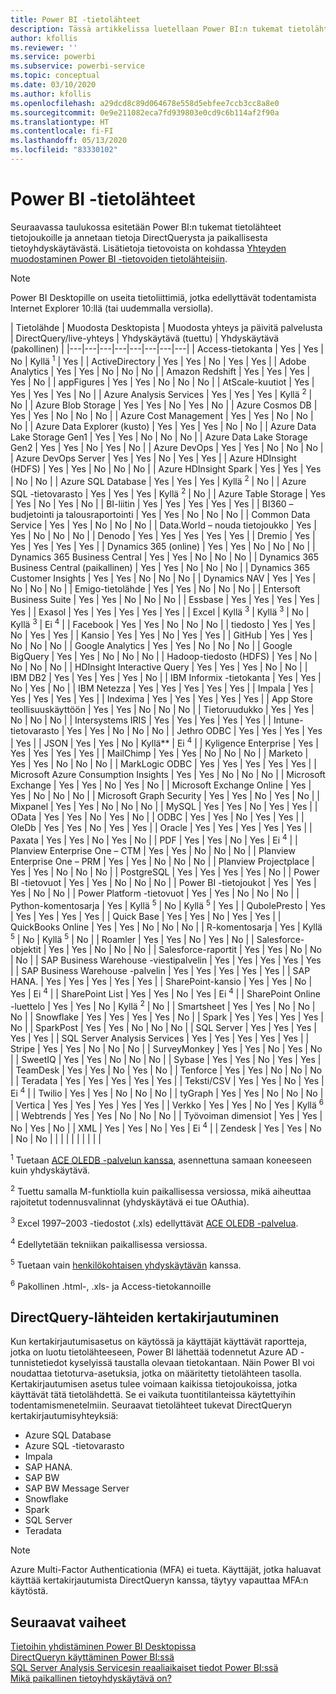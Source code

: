```yaml
---
title: Power BI -tietolähteet
description: Tässä artikkelissa luetellaan Power BI:n tukemat tietolähteet ja annetaan tietoja DirectQuerysta ja paikallisesta tietoyhdyskäytävästä.
author: kfollis
ms.reviewer: ''
ms.service: powerbi
ms.subservice: powerbi-service
ms.topic: conceptual
ms.date: 03/10/2020
ms.author: kfollis
ms.openlocfilehash: a29dcd8c89d064678e558d5ebfee7ccb3cc8a8e0
ms.sourcegitcommit: 0e9e211082eca7fd939803e0cd9c6b114af2f90a
ms.translationtype: HT
ms.contentlocale: fi-FI
ms.lasthandoff: 05/13/2020
ms.locfileid: "83330102"
---
```

# <a name="power-bi-data-sources"></a>Power BI -tietolähteet

Seuraavassa taulukossa esitetään Power BI:n tukemat tietolähteet tietojoukoille ja annetaan tietoja DirectQuerysta ja paikallisesta tietoyhdyskäytävästä. Lisätietoja tietovoista on kohdassa [Yhteyden muodostaminen Power BI -tietovoiden tietolähteisiin](../transform-model/service-dataflows-data-sources.md).

> [!NOTE]
> Power BI Desktopille on useita tietoliittimiä, jotka edellyttävät todentamista Internet Explorer 10:llä (tai uudemmalla versiolla). 


| Tietolähde | Muodosta Desktopista | Muodosta yhteys ja päivitä palvelusta | DirectQuery/live-yhteys | Yhdyskäytävä (tuettu) | Yhdyskäytävä (pakollinen) |
|---|---|---|---|---|---|---|---|
| Access-tietokanta | Yes | Yes | No | Kyllä <sup>1</sup> | Yes |
| ActiveDirectory | Yes | Yes | No | Yes | Yes |
| Adobe Analytics | Yes | Yes | No | No | No |
| Amazon Redshift | Yes | Yes | Yes | Yes | No |
| appFigures | Yes | Yes | No | No | No |
| AtScale-kuutiot | Yes | Yes | Yes | Yes | No |
| Azure Analysis Services | Yes | Yes | Yes | Kyllä <sup>2</sup> | No |
| Azure Blob Storage | Yes | Yes | No | Yes | No |
| Azure Cosmos DB | Yes | Yes | No | No | No |
| Azure Cost Management | Yes | Yes | No | No | No |
| Azure Data Explorer (kusto) | Yes | Yes | Yes | No | No |
| Azure Data Lake Storage Gen1 | Yes | Yes | No | No | No |
| Azure Data Lake Storage Gen2 | Yes | Yes | No | Yes | No |
| Azure DevOps | Yes | Yes | No | No | No |
| Azure DevOps Server | Yes | Yes | No | Yes | Yes |
| Azure HDInsight (HDFS) | Yes | Yes | No | No | No |
| Azure HDInsight Spark | Yes | Yes | Yes | No | No |
| Azure SQL Database | Yes | Yes | Yes | Kyllä <sup>2</sup> | No |
| Azure SQL -tietovarasto | Yes | Yes | Yes | Kyllä <sup>2</sup> | No |
| Azure Table Storage | Yes | Yes | No | Yes | No |
| BI-liitin | Yes | Yes | Yes | Yes | Yes |
| BI360 – budjetointi ja talousraportointi | Yes | Yes | No | No | No |
| Common Data Service | Yes | Yes | No | No | No |
| Data.World – nouda tietojoukko | Yes | Yes | No | No | No |
| Denodo | Yes | Yes | Yes | Yes | Yes |
| Dremio | Yes | Yes | Yes | Yes | Yes |
| Dynamics 365 (online) | Yes | Yes | No | No | No |
| Dynamics 365 Business Central | Yes | Yes | No | No | No |
| Dynamics 365 Business Central (paikallinen) | Yes | Yes | No | No | No |
| Dynamics 365 Customer Insights | Yes | Yes | No | No | No |
| Dynamics NAV | Yes | Yes | No | No | No |
| Emigo-tietolähde | Yes | Yes | No | No | No |
| Entersoft Business Suite | Yes | Yes | No | No | No |
| Essbase | Yes | Yes | Yes | Yes | Yes |
| Exasol | Yes | Yes | Yes | Yes | Yes |
| Excel | Kyllä <sup>3</sup> | Kyllä <sup>3</sup> | No | Kyllä <sup>3</sup> | Ei <sup>4</sup> |
| Facebook | Yes | Yes | No | No | No |
| tiedosto | Yes | Yes | No | Yes | Yes |
| Kansio | Yes | Yes | No | Yes | Yes |
| GitHub | Yes | Yes | No | No | No |
| Google Analytics | Yes | Yes | No | No | No |
| Google BigQuery | Yes | Yes | No | No | No |
| Hadoop-tiedosto (HDFS) | Yes | No | No | No | No |
| HDInsight Interactive Query | Yes | Yes | Yes | No | No |
| IBM DB2 | Yes | Yes | Yes | Yes | No |
| IBM Informix -tietokanta | Yes | Yes | No | Yes | No |
| IBM Netezza | Yes | Yes | Yes | Yes | Yes |
| Impala | Yes | Yes | Yes | Yes | Yes |
| Indexima | Yes | Yes | Yes | Yes | Yes |
| App Store teollisuuskäyttöön | Yes | Yes | No | No | No |
| Tietoruudukko | Yes | Yes | No | No | No |
| Intersystems IRIS | Yes | Yes | Yes | Yes | Yes |
| Intune-tietovarasto | Yes | Yes | No | No | No |
| Jethro ODBC | Yes | Yes | Yes | Yes | Yes |
| JSON | Yes | Yes | No | Kyllä** | Ei <sup>4</sup> |
| Kyligence Enterprise | Yes | Yes | Yes | Yes | Yes |
| MailChimp | Yes | Yes | No | No | No |
| Marketo | Yes | Yes | No | No | No |
| MarkLogic ODBC | Yes | Yes | Yes | Yes | Yes |
| Microsoft Azure Consumption Insights | Yes | Yes | No | No | No |
| Microsoft Exchange | Yes | Yes | No | Yes | No |
| Microsoft Exchange Online | Yes | Yes | No | No | No |
| Microsoft Graph Security | Yes | Yes | No | Yes | No |
| Mixpanel | Yes | Yes | No | No | No |
| MySQL | Yes | Yes | No | Yes | Yes |
| OData | Yes | Yes | No | Yes | No |
| ODBC | Yes | Yes | No | Yes | Yes |
| OleDb | Yes | Yes | No | Yes | Yes |
| Oracle | Yes | Yes | Yes | Yes | Yes |
| Paxata | Yes | Yes | No | Yes | No |
| PDF | Yes | Yes | No | Yes | Ei <sup>4</sup> |
| Planview Enterprise One – CTM | Yes | Yes | No | No | No |
| Planview Enterprise One – PRM | Yes | Yes | No | No | No |
| Planview Projectplace | Yes | Yes | No | No | No |
| PostgreSQL | Yes | Yes | Yes | Yes | No |
| Power BI -tietovuot | Yes | Yes | No | No | No |
| Power BI -tietojoukot | Yes | Yes | Yes | No | No |
| Power Platform -tietovuot | Yes | Yes | No | No | No |
| Python-komentosarja | Yes | Kyllä <sup>5</sup> | No | Kyllä <sup>5</sup> | Yes |
| QubolePresto | Yes | Yes | Yes | Yes | Yes |
| Quick Base | Yes | Yes | No | Yes | Yes |
| QuickBooks Online | Yes | Yes | No | No | No |
| R-komentosarja | Yes | Kyllä <sup>5</sup> | No | Kyllä <sup>5</sup> | No |
| Roamler | Yes | Yes | No | Yes | No |
| Salesforce-objektit | Yes | Yes | No | No | No |
| Salesforce-raportit | Yes | Yes | No | No | No |
| SAP Business Warehouse -viestipalvelin | Yes | Yes | Yes | Yes | Yes |
| SAP Business Warehouse -palvelin | Yes | Yes | Yes | Yes | Yes |
| SAP HANA. | Yes | Yes | Yes | Yes | Yes |
| SharePoint-kansio | Yes | Yes | No | Yes | Ei <sup>4</sup> |
| SharePoint List | Yes | Yes | No | Yes | Ei <sup>4</sup> |
| SharePoint Online -luettelo | Yes | Yes | No | Kyllä <sup>2</sup> | No |
| Smartsheet | Yes | Yes | No | No | No |
| Snowflake | Yes | Yes | Yes | Yes | No |
| Spark | Yes | Yes | Yes | Yes | No |
| SparkPost | Yes | Yes | No | No | No |
| SQL Server | Yes | Yes | Yes | Yes | Yes |
| SQL Server Analysis Services | Yes | Yes | Yes | Yes | Yes |
| Stripe | Yes | Yes | No | No | No |
| SurveyMonkey | Yes | Yes | No | Yes | No |
| SweetIQ | Yes | Yes | No | No | No |
| Sybase | Yes | Yes | No | Yes | Yes |
| TeamDesk | Yes | Yes | No | Yes | No |
| Tenforce | Yes | Yes | No | No | No |
| Teradata | Yes | Yes | Yes | Yes | Yes |
| Teksti/CSV | Yes | Yes | No | Yes | Ei <sup>4</sup> |
| Twilio | Yes | Yes | No | No | No |
| tyGraph | Yes | Yes | No | No | No |
| Vertica | Yes | Yes | Yes | Yes | Yes |
| Verkko | Yes | Yes | No | Yes | Kyllä <sup>6</sup> |
| Webtrends | Yes | Yes | No | No | No |
| Työvoiman dimensiot | Yes | Yes | No | Yes | No |
| XML | Yes | Yes | No | Yes | Ei <sup>4</sup> |
| Zendesk | Yes | Yes | No | No | No |
| | | | | | | | |

<sup>1</sup> Tuetaan [ACE OLEDB -palvelun kanssa](https://www.microsoft.com/download/details.aspx?id=54920), asennettuna samaan koneeseen kuin yhdyskäytävä.

<sup>2</sup> Tuettu samalla M-funktiolla kuin paikallisessa versiossa, mikä aiheuttaa rajoitetut todennusvalinnat (yhdyskäytävä ei tue OAuthia).

<sup>3</sup> Excel 1997–2003 -tiedostot (.xls) edellyttävät [ACE OLEDB -palvelua](https://www.microsoft.com/download/details.aspx?id=54920).

<sup>4</sup> Edellytetään tekniikan paikallisessa versiossa.

<sup>5</sup> Tuetaan vain [henkilökohtaisen yhdyskäytävän](service-gateway-personal-mode.md) kanssa.

<sup>6</sup> Pakollinen .html-, .xls- ja Access-tietokannoille

## <a name="single-sign-on-sso-for-directquery-sources"></a>DirectQuery-lähteiden kertakirjautuminen

Kun kertakirjautumisasetus on käytössä ja käyttäjät käyttävät raportteja, jotka on luotu tietolähteeseen, Power BI lähettää todennetut Azure AD -tunnistetiedot kyselyissä taustalla olevaan tietokantaan. Näin Power BI voi noudattaa tietoturva-asetuksia, jotka on määritetty tietolähteen tasolla.
Kertakirjautumisen asetus tulee voimaan kaikissa tietojoukoissa, jotka käyttävät tätä tietolähdettä. Se ei vaikuta tuontitilanteissa käytettyihin todentamismenetelmiin. Seuraavat tietolähteet tukevat DirectQueryn kertakirjautumisyhteyksiä:

- Azure SQL Database
- Azure SQL -tietovarasto
- Impala
- SAP HANA.
- SAP BW
- SAP BW Message Server
- Snowflake
- Spark
- SQL Server
- Teradata

> [!Note]
> Azure Multi-Factor Authenticationia (MFA) ei tueta. Käyttäjät, jotka haluavat käyttää kertakirjautumista DirectQueryn kanssa, täytyy vapauttaa MFA:n käytöstä.

## <a name="next-steps"></a>Seuraavat vaiheet

[Tietoihin yhdistäminen Power BI Desktopissa](desktop-quickstart-connect-to-data.md)  
[DirectQueryn käyttäminen Power BI:ssä](desktop-directquery-about.md)  
[SQL Server Analysis Servicesin reaaliaikaiset tiedot Power BI:ssä](sql-server-analysis-services-tabular-data.md)  
[Mikä paikallinen tietoyhdyskäytävä on?](service-gateway-onprem.md)  

